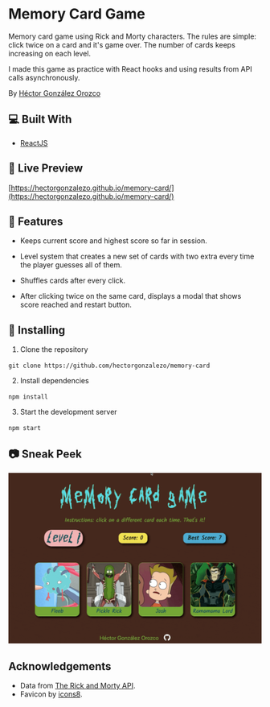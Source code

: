 
# Memory Card Game

Memory card game using Rick and Morty characters. The rules are simple: click twice on a card and it's game over. The number of cards keeps increasing on each level.

I made this game as practice with React hooks and using results from API calls asynchronously.

By [Héctor González Orozco](https://github.com/hectorgonzalezo)

## :computer: Built With

* [ReactJS](https://reactjs.org/)

## :ferris_wheel: Live Preview

[https://hectorgonzalezo.github.io/memory-card/](https://hectorgonzalezo.github.io/memory-card/)

## :rocket: Features

- Keeps current score and highest score so far in session.

-  Level system that creates a new set of cards with two extra every time the player guesses all of them.

- Shuffles cards after every click.

- After clicking twice on the same card, displays a modal that shows score reached and restart button.

## :construction: Installing

1. Clone the repository

`git clone https://github.com/hectorgonzalezo/memory-card`

2. Install dependencies

`npm install`

3. Start the development server

`npm start`

## :camera: Sneak Peek

![Website gif](./src/assets/website.gif)

## Acknowledgements

- Data from [The Rick and Morty API](https://rickandmortyapi.com/).
- Favicon by [icons8](https://icons8.com/).
